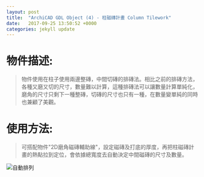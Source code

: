 ```yaml
---
layout: post
title:  "ArchiCAD GDL Object (4) - 柱磁磚計畫 Column Tilework"
date:   2017-09-25 13:50:52 +0000
categories: jekyll update
---
```



# 物件描述:  
> 物件使用在柱子使用兩邊整磚，中間切磚的排磚法。相比之前的排磚方法，各種又磨又切的尺寸，數量難以計算，這種排磚法可以讓數量計算單純化，磨角的尺寸只剩下一種整磚，切磚的尺寸也只有一種，在數量變單純的同時也兼顧了美觀。

# 使用方法:  
> 可搭配物件"2D磨角磁磚輔助線"，設定磁磚及打底的厚度，再把柱磁磚計畫的熱點拉到定位，會依據總寬度去自動決定中間磁磚的尺寸及數量。

![自動排列](/assets/ColumnTilework/ColumnTileWork/ColumnTileworkAutoArrangement.jpg)



[帶路雞Pro-App-Store]: https://appsto.re/tw/kp-Sfb.i
[帶路雞-App-Store]: https://appsto.re/tw/amD6eb.i

